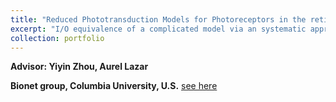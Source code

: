```yaml
---
title: "Reduced Phototransduction Models for Photoreceptors in the retina of Drosophila"
excerpt: "I/O equivalence of a complicated model via an systematic approach<br/><img src='/images/projects/RPM.png' width='400' height='400'>"
collection: portfolio
---
```




**Advisor: Yiyin Zhou, Aurel Lazar** 

**Bionet group, Columbia University, U.S.**
[see here](https://qiuyoungwang.github.io/files/projects/RPM.pdf)
